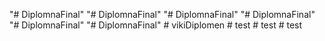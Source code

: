 "# DiplomnaFinal" 
"# DiplomnaFinal" 
"# DiplomnaFinal" 
"# DiplomnaFinal" 
"# DiplomnaFinal" 
"# DiplomnaFinal" 
#   v i k i D i p l o m e n  
 #   t e s t  
 #   t e s t  
 #   t e s t  
 